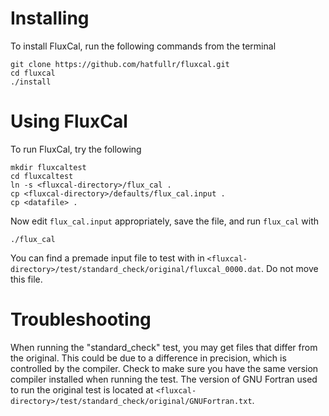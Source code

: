 # Installing

To install FluxCal, run the following commands from the terminal
```
git clone https://github.com/hatfullr/fluxcal.git
cd fluxcal
./install
```


# Using FluxCal

To run FluxCal, try the following
```
mkdir fluxcaltest
cd fluxcaltest
ln -s <fluxcal-directory>/flux_cal .
cp <fluxcal-directory>/defaults/flux_cal.input .
cp <datafile> .
```
Now edit `flux_cal.input` appropriately, save the file, and run `flux_cal`
with
```
./flux_cal
```
You can find a premade input file to test with in `<fluxcal-directory>/test/standard_check/original/fluxcal_0000.dat`. Do not move this file.




# Troubleshooting

When running the "standard_check" test, you may get files that differ
from the original. This could be due to a difference in precision, which
is controlled by the compiler. Check to make sure you have the same
version compiler installed when running the test. The version of GNU
Fortran used to run the original test is located at
`<fluxcal-directory>/test/standard_check/original/GNUFortran.txt`.


